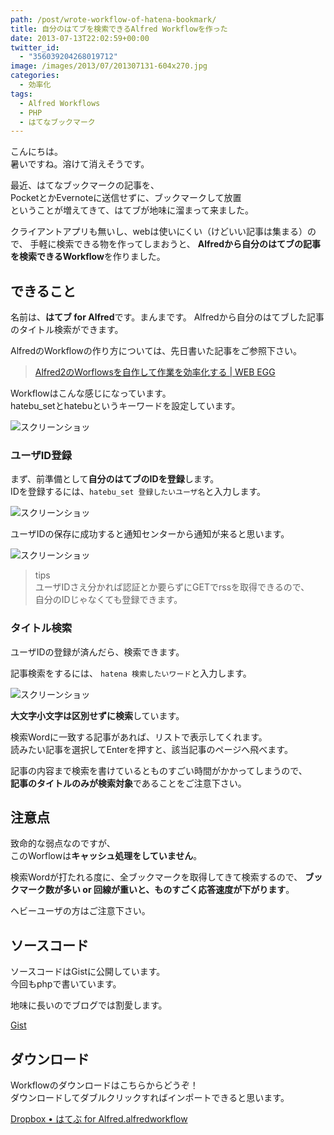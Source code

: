 ```yaml
---
path: /post/wrote-workflow-of-hatena-bookmark/
title: 自分のはてブを検索できるAlfred Workflowを作った
date: 2013-07-13T22:02:59+00:00
twitter_id:
  - "356039204268019712"
image: /images/2013/07/201307131-604x270.jpg
categories:
  - 効率化
tags:
  - Alfred Workflows
  - PHP
  - はてなブックマーク
---
```

こんにちは。  
暑いですね。溶けて消えそうです。

最近、はてなブックマークの記事を、  
PocketとかEvernoteに送信せずに、ブックマークして放置  
ということが増えてきて、はてブが地味に溜まって来ました。

クライアントアプリも無いし、webは使いにくい（けどいい記事は集まる）ので、 手軽に検索できる物を作ってしまおうと、 **Alfredから自分のはてブの記事を検索できるWorkflow**を作りました。

<!--more-->

できること
----------------------------------------

名前は、**はてブ for Alfred**です。まんまです。 Alfredから自分のはてブした記事のタイトル検索ができます。

AlfredのWorkflowの作り方については、先日書いた記事をご参照下さい。

> [Alfred2のWorflowsを自作して作業を効率化する \| WEB EGG](/post/improve-your-work-with-alfred/)

Workflowはこんな感じになっています。  
hatebu_setとhatebuというキーワードを設定しています。


![スクリーンショッ](/images/2013/07/dea9ecf6dfc71804e344c8c5c25187b3.png)



### ユーザID登録

まず、前準備として**自分のはてブのIDを登録**します。  
IDを登録するには、`hatebu_set 登録したいユーザ名`と入力します。


![スクリーンショッ](/images/2013/07/064af0b3aec3668fe2e74fdc395dc2b4.png)



ユーザIDの保存に成功すると通知センターから通知が来ると思います。


![スクリーンショッ](/images/2013/07/48d803ab954a226d7fd052ef1ee6a89d.png)



> tips  
> ユーザIDさえ分かれば認証とか要らずにGETでrssを取得できるので、  
> 自分のIDじゃなくても登録できます。

### タイトル検索

ユーザIDの登録が済んだら、検索できます。

記事検索をするには、 `hatena 検索したいワード`と入力します。


![スクリーンショッ](/images/2013/07/99b725f88bc6114fa54b393b4175d15c.png)



**大文字小文字は区別せずに検索**しています。

検索Wordに一致する記事があれば、リストで表示してくれます。  
読みたい記事を選択してEnterを押すと、該当記事のページへ飛べます。

記事の内容まで検索を書けているとものすごい時間がかかってしまうので、  
**記事のタイトルのみが検索対象**であることをご注意下さい。

注意点
----------------------------------------

致命的な弱点なのですが、  
このWorflowは**キャッシュ処理をしていません**。

検索Wordが打たれる度に、全ブックマークを取得してきて検索するので、 **ブックマーク数が多い or 回線が重いと、ものすごく応答速度が下がります**。

ヘビーユーザの方はご注意下さい。

ソースコード
----------------------------------------

ソースコードはGistに公開しています。  
今回もphpで書いています。

地味に長いのでブログでは割愛します。

[Gist](https://gist.github.com/Leko/5990658)

ダウンロード
----------------------------------------

Workflowのダウンロードはこちらからどうぞ！  
ダウンロードしてダブルクリックすればインポートできると思います。

[Dropbox &bull; はてぶ for Alfred.alfredworkflow](https://www.dropbox.com/s/0fmikugbmpndyvy/hatebu_for_alfred.alfredworkflow?dl=0)

<div style="font-size:0px;height:0px;line-height:0px;margin:0;padding:0;clear:both">
</div>